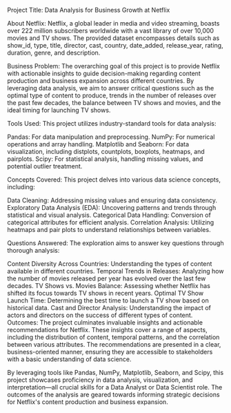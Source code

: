 Project Title: Data Analysis for Business Growth at Netflix

About Netflix:
Netflix, a global leader in media and video streaming, boasts over 222 million subscribers worldwide with a vast library of over 10,000 movies and TV shows. The provided dataset encompasses details such as show_id, type, title, director, cast, country, date_added, release_year, rating, duration, genre, and description.

Business Problem:
  The overarching goal of this project is to provide Netflix with actionable insights to guide decision-making regarding content production and business expansion across different countries. By leveraging data analysis, we aim to answer critical questions such as the optimal type of content to produce, trends in the number of releases over the past few decades, the balance between TV shows and movies, and the ideal timing for launching TV shows.

Tools Used:
  This project utilizes industry-standard tools for data analysis:

  Pandas: For data manipulation and preprocessing.
  NumPy: For numerical operations and array handling.
  Matplotlib and Seaborn: For data visualization, including distplots, countplots, boxplots, heatmaps, and pairplots.
  Scipy: For statistical analysis, handling missing values, and potential outlier treatment.

Concepts Covered:
  This project delves into various data science concepts, including:

  Data Cleaning: Addressing missing values and ensuring data consistency.
  Exploratory Data Analysis (EDA): Uncovering patterns and trends through statistical and visual analysis.
  Categorical Data Handling: Conversion of categorical attributes for efficient analysis.
  Correlation Analysis: Utilizing heatmaps and pair plots to understand relationships between variables.

Questions Answered:
  The exploration aims to answer key questions through thorough analysis:

  Content Diversity Across Countries: Understanding the types of content available in different countries.
  Temporal Trends in Releases: Analyzing how the number of movies released per year has evolved over the last few decades.
  TV Shows vs. Movies Balance: Assessing whether Netflix has shifted its focus towards TV shows in recent years.
  Optimal TV Show Launch Time: Determining the best time to launch a TV show based on historical data.
  Cast and Director Analysis: Understanding the impact of actors and directors on the success of different types of content.
Outcomes:
  The project culminates invaluable insights and actionable recommendations for Netflix. These insights cover a range of aspects,            including the distribution of content, temporal patterns, and the correlation between various attributes. The recommendations are         presented in a clear, business-oriented manner, ensuring they are accessible to stakeholders with a basic understanding of data           science.

By leveraging tools like Pandas, NumPy, Matplotlib, Seaborn, and Scipy, this project showcases proficiency in data analysis, visualization, and interpretation—all crucial skills for a Data Analyst or Data Scientist role. The outcomes of the analysis are geared towards informing strategic decisions for Netflix's content production and business expansion.
